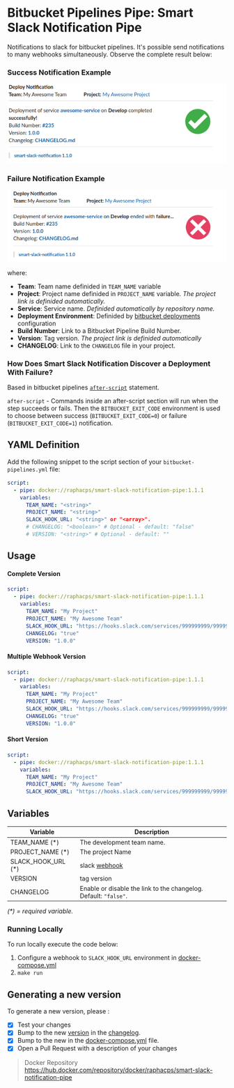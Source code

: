 # Bitbucket Pipelines Pipe: Smart Slack Notification Pipe

Notifications to slack for bitbucket pipelines. It's possible send notifications to many webhooks simultaneously.
Observe the complete result below:

### Success Notification Example

![success_notification](success_notification.png)

### Failure Notification Example

![failure_notification](failure_notification.png)

where:

* **Team**: Team name definided in `TEAM_NAME` variable
* **Project**: Project name definided in `PROJECT_NAME` variable. *The project link is definided automatically.*
* **Service**: Service name. *Definided automatically by repository name.*
* **Deployment Environment**: Definided by [bitbucket deployments](https://confluence.atlassian.com/bitbucket/bitbucket-deployments-940695276.html) configuration
* **Build Number**: Link to a Bitbucket Pipeline Build Number.
* **Version**: Tag version. *The project link is definided automatically*
* **CHANGELOG**: Link to the `CHANGELOG` file in your project.

### How Does Smart Slack Notification Discover a Deployment With Failure?

Based in bitbucket pipelines [`after-script`](https://confluence.atlassian.com/bitbucket/configure-bitbucket-pipelines-yml-792298910.html?_ga=2.70482000.175567917.1587490062-62368228.1564429862#Configurebitbucket-pipelines.yml-ci_pull-requests) statement. 

`after-script` - Commands inside an after-script section will run when the step succeeds or fails. Then the `BITBUCKET_EXIT_CODE` environment is used to choose between success (`BITBUCKET_EXIT_CODE=0`) or failure (`BITBUCKET_EXIT_CODE=1`) notification.  

## YAML Definition

Add the following snippet to the script section of your `bitbucket-pipelines.yml` file:

```yaml
script:
  - pipe: docker://raphacps/smart-slack-notification-pipe:1.1.1
    variables:
      TEAM_NAME: "<string>"
      PROJECT_NAME: "<string>"
      SLACK_HOOK_URL: "<string>" or "<array>".
      # CHANGELOG: "<boolean>" # Optional - default: "false"
      # VERSION: "<string>" # Optional - default: ""
```

## Usage

#### Complete Version

```yaml
script:
  - pipe: docker://raphacps/smart-slack-notification-pipe:1.1.1
    variables:
      TEAM_NAME: "My Project"
      PROJECT_NAME: "My Awesome Team"
      SLACK_HOOK_URL: "https://hooks.slack.com/services/999999999/999999999/aaaaaaaaaaaaaaaaaaa"
      CHANGELOG: "true"
      VERSION: "1.0.0"
```
#### Multiple Webhook Version

```yaml
script:
  - pipe: docker://raphacps/smart-slack-notification-pipe:1.1.1
    variables:
      TEAM_NAME: "My Project"
      PROJECT_NAME: "My Awesome Team"
      SLACK_HOOK_URL: "https://hooks.slack.com/services/999999999/999999999/aaaaaaaaaaaaaaaaaaa,https://hooks.slack.com/services/8888888/88888888/bbbbbbbbbbbbbbbbbbb"
      CHANGELOG: "true"
      VERSION: "1.0.0"
```
#### Short Version

```yaml
script:
  - pipe: docker://raphacps/smart-slack-notification-pipe:1.1.1
    variables:
      TEAM_NAME: "My Project"
      PROJECT_NAME: "My Awesome Team"
      SLACK_HOOK_URL: "https://hooks.slack.com/services/999999999/999999999/aaaaaaaaaaaaaaaaaaa"
```

## Variables

| Variable              | Description                                                       |
| --------------------- | ----------------------------------------------------------- |
| TEAM_NAME (*)         | The development team name.                            |
| PROJECT_NAME (*)      | The project Name                           |
| SLACK_HOOK_URL (*)    | slack [webhook](https://api.slack.com/messaging/webhooks) |
| VERSION        | tag version |
| CHANGELOG             | Enable or disable the link to the changelog. Default: `"false"`. |

_(*) = required variable._

### Running Locally
To run locally execute the code below:

1. Configure a webhook to `SLACK_HOOK_URL` environment in [docker-compose.yml](docker-compose.yml)
1. `make run`

## Generating a new version

   To generate a new version, please :
   
   - [x] Test your changes
   - [x] Bump to the new [version](https://semver.org/) in the [changelog](https://keepachangelog.com/en/1.0.0/). 
   - [x] Bump to the new in the [docker-compose.yml](docker-compose.yml) file.
   - [x] Open a Pull Request with a description of your changes

> Docker Repository https://hub.docker.com/repository/docker/raphacps/smart-slack-notification-pipe